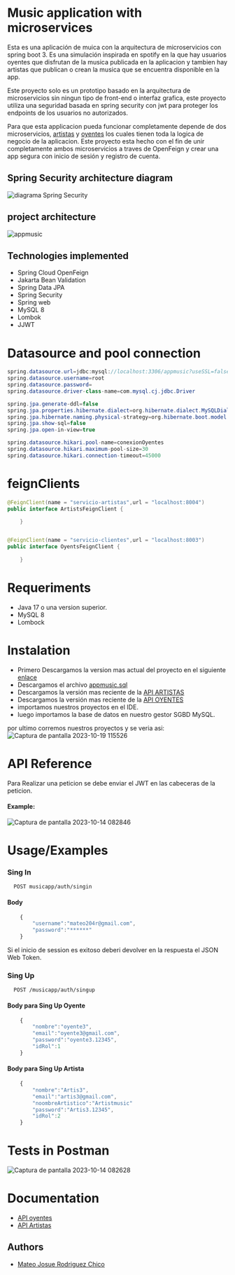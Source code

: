 # Music application with microservices

Esta es una aplicación de muica con la arquitectura de microservicios con spring boot 3. Es una simulación inspirada en spotify en la que hay usuarios oyentes que disfrutan de la musica publicada en la aplicacion y tambien hay artistas que publican o crean la musica que se encuentra disponible en la app.

Este proyecto solo es un prototipo basado en la arquitectura de microservicios sin ningun tipo de front-end o interfaz grafica, este proyecto utiliza una seguridad basada en spring security con jwt para proteger los endpoints de los usuarios no autorizados. 

Para que esta applicacion pueda funcionar completamente depende de dos microservicios, [artistas](https://github.com/MateoRodriguez0/api-artistas-jwt) y [oyentes](https://github.com/MateoRodriguez0/api-oyentes-jwt) los cuales tienen toda la logica de negocio de la aplicacion. Este proyecto esta hecho con el fin de unir completamente ambos microservicios a traves de OpenFeign y crear una app segura con inicio de sesión y registro de cuenta.

## Spring Security architecture diagram

![diagrama Spring Security](https://github.com/MateoRodriguez0/spring-security-jwt/assets/107595139/15187af2-b3c4-4bc4-a708-c2c1bfd0eecc)

## project architecture
![appmusic](https://github.com/MateoRodriguez0/spring-security-jwt/assets/107595139/b8786e08-489c-480b-b683-753e4bb83cc2)


## Technologies implemented

- Spring Cloud OpenFeign 
- Jakarta Bean Validation
- Spring Data JPA
- Spring Security
- Spring web
- MySQL 8
- Lombok
- JJWT


# Datasource and pool connection 
``` java
spring.datasource.url=jdbc:mysql://localhost:3306/appmusic?useSSL=false&serverTimezone=America/Bogota&AllowpublicKeyRetrieval=true
spring.datasource.username=root
spring.datasource.password=
spring.datasource.driver-class-name=com.mysql.cj.jdbc.Driver

spring.jpa.generate-ddl=false
spring.jpa.properties.hibernate.dialect=org.hibernate.dialect.MySQLDialect
spring.jpa.hibernate.naming.physical-strategy=org.hibernate.boot.model.naming.PhysicalNamingStrategyStandardImpl
spring.jpa.show-sql=false
spring.jpa.open-in-view=true

spring.datasource.hikari.pool-name=conexionOyentes
spring.datasource.hikari.maximum-pool-size=30
spring.datasource.hikari.connection-timeout=45000

```

# feignClients
```Java
@FeignClient(name = "servicio-artistas",url = "localhost:8004")
public interface ArtistsFeignClient {

    }


@FeignClient(name = "servicio-clientes",url = "localhost:8003")
public interface OyentsFeignClient {
	
    }
```

# Requeriments 
* Java 17 o una version superior.
* MySQL 8
* Lombock

# Instalation 
- Primero Descargamos la version mas actual del proyecto en el siguiente [enlace](https://github.com/MateoRodriguez0/spring-security-jwt/releases/tag/VERSION-FINAL-DOCUMENTADA)
- Descargamos el archivo [appmusic.sql](https://github.com/MateoRodriguez0/spring-security-jwt/blob/master/appmusic.sql) 
- Descargamos la versión mas reciente de la [API ARTISTAS](https://github.com/MateoRodriguez0/api-artistas-jwt)
- Descargamos la versión mas reciente de la [API OYENTES](https://github.com/MateoRodriguez0/api-oyentes-jwt)
- importamos nuestros proyectos en el IDE.
- luego importamos la base de datos en nuestro gestor SGBD MySQL.

por ultimo corremos nuestros proyectos y se veria asi: 
![Captura de pantalla 2023-10-19 115526](https://github.com/MateoRodriguez0/spring-security-jwt/assets/107595139/ab529611-3595-44bf-9ae4-93b1fd6c8b37)



# API Reference

Para Realizar una peticion se debe enviar el JWT en las cabeceras de la peticion.


#### Example: 

![Captura de pantalla 2023-10-14 082846](https://github.com/MateoRodriguez0/spring-security-jwt/assets/107595139/719e13f7-60e7-4361-b86f-06f7f45c4cc3)



# Usage/Examples

### Sing In

```http
  POST musicapp/auth/singin
```
#### Body
```javascript
    {
        "username":"mateo204r@gmail.com",
        "password":"******"
    }
```
Si el inicio de session es exitoso deberi devolver en la respuesta el JSON Web Token.

### Sing Up 


```http
  POST /musicapp/auth/singup
```
#### Body para Sing Up Oyente
```javascript
    {
        "nombre":"oyente3",
        "email":"oyente3@gmail.com",
        "password":"oyente3.12345",
        "idRol":1
    }
```

#### Body para Sing Up Artista
```javascript
    {
        "nombre":"Artis3",
        "email":"artis3@gmail.com",
        "noombreArtistico":"Artistmusic"
        "password":"Artis3.12345",
        "idRol":2
    }
```
# Tests in Postman

![Captura de pantalla 2023-10-14 082628](https://github.com/MateoRodriguez0/spring-security-jwt/assets/107595139/6ad25ec3-5be6-4467-877d-38f60a6d8519)




# Documentation

- [API oyentes](https://github.com/MateoRodriguez0/api-oyentes-jwt)
- [API Artistas](https://github.com/MateoRodriguez0/api-artistas-jwt)


## Authors

- [Mateo Josue Rodriguez Chico](https://github.com/MateoRodriguez0)

